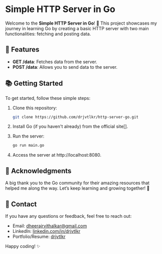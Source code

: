 # Simple HTTP Server in Go

Welcome to the **Simple HTTP Server in Go**! 🎉 This project showcases my journey in learning Go by creating a basic HTTP server with two main functionalities: fetching and posting data.

## 🚀 Features

- **GET /data**: Fetches data from the server.
- **POST /data**: Allows you to send data to the server.

## 📚 Getting Started

To get started, follow these simple steps:

1. Clone this repository:
   ```bash
   git clone https://github.com/drjvtlkr/http-server-go.git

2. Install Go (if you haven't already) from the official site[].

3. Run the server: 
    ```bash 
    go run main.go

4. Access the server at http://localhost:8080.

## 🎉 Acknowledgments

A big thank you to the Go community for their amazing resources that helped me along the way. Let’s keep learning and growing together! 🌱

## 📧 Contact

If you have any questions or feedback, feel free to reach out:

- Email: <a href="mailto:dheerajrvithalkar@gmail.com" target="_blank">dheerajrvithalkar@gmail.com</a>
- LinkedIn: <a href="https://linkedin.com/in/drjvtlkr" target="_blank">linkedin.com/in/drjvtlkr</a>
- Portfolio/Resume: <a href="https://drjvtlkr.vercel.app" target="_blank">drjvtlkr</a>


Happy coding! ✨

